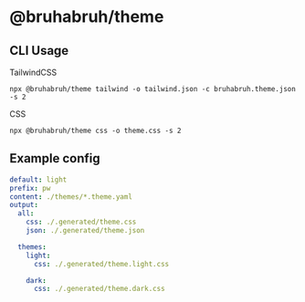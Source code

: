 # @bruhabruh/theme

## CLI Usage

TailwindCSS

```
npx @bruhabruh/theme tailwind -o tailwind.json -c bruhabruh.theme.json -s 2
```

CSS

```
npx @bruhabruh/theme css -o theme.css -s 2
```

## Example config

```yaml
default: light
prefix: pw
content: ./themes/*.theme.yaml
output:
  all:
    css: ./.generated/theme.css
    json: ./.generated/theme.json

  themes:
    light:
      css: ./.generated/theme.light.css

    dark:
      css: ./.generated/theme.dark.css
```
